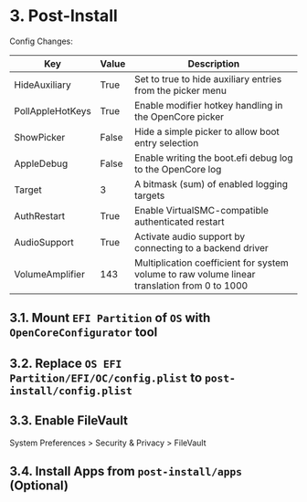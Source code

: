 # 3. Post-Install

Config Changes:

| Key              | Value | Description                                                                                  |
| ---------------- | ----- | -------------------------------------------------------------------------------------------- |
| HideAuxiliary    | True  | Set to true to hide auxiliary entries from the picker menu                                   |
| PollAppleHotKeys | True  | Enable modifier hotkey handling in the OpenCore picker                                       |
| ShowPicker       | False | Hide a simple picker to allow boot entry selection                                           |
| AppleDebug       | False | Enable writing the boot.efi debug log to the OpenCore log                                    |
| Target           | 3     | A bitmask (sum) of enabled logging targets                                                   |
| AuthRestart      | True  | Enable VirtualSMC-compatible authenticated restart                                           |
| AudioSupport     | True  | Activate audio support by connecting to a backend driver                                     |
| VolumeAmplifier  | 143   | Multiplication coefficient for system volume to raw volume linear translation from 0 to 1000 |

## 3.1. Mount `EFI Partition` of `OS` with `OpenCoreConfigurator` tool

## 3.2. Replace `OS EFI Partition/EFI/OC/config.plist` to `post-install/config.plist`

## 3.3. Enable FileVault

System Preferences > Security & Privacy > FileVault

## 3.4. Install Apps from `post-install/apps` (Optional)

